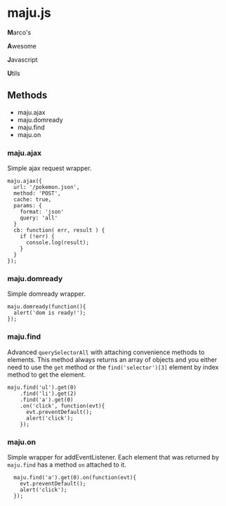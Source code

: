 maju.js
=======

  **M**arco's

  **A**wesome

  **J**avascript

  **U**tils



## Methods

  - maju.ajax
  - maju.domready
  - maju.find
  - maju.on



### maju.ajax

  Simple ajax request wrapper.

    maju.ajax({
      url: '/pokemon.json',
      method: 'POST',
      cache: true,
      params: {
        format: 'json'
        query: 'all'
      }
      cb: function( err, result ) {
        if (!err) {
          console.log(result);
        }
      }
    });



### maju.domready

  Simple domready wrapper.

    maju.domready(function(){
      alert('dom is ready!');
    });



### maju.find

  Advanced `querySelectorAll` with attaching convenience methods to elements.
  This method always returns an array of objects and you either need to use the
  `get` method or the `find('selector')[3]` element by index method to get the
  element.

    maju.find('ul').get(0)
        .find('li').get(2)
        .find('a').get(0)
        .on('click', function(evt){
          evt.preventDefault();
          alert('click');
        });



### maju.on

  Simple wrapper for addEventListener.
  Each element that was returned by `maju.find` has a method `on` attached to
  it.

      maju.find('a').get(0).on(function(evt){
        evt.preventDefault();
        alert('click');
      });

